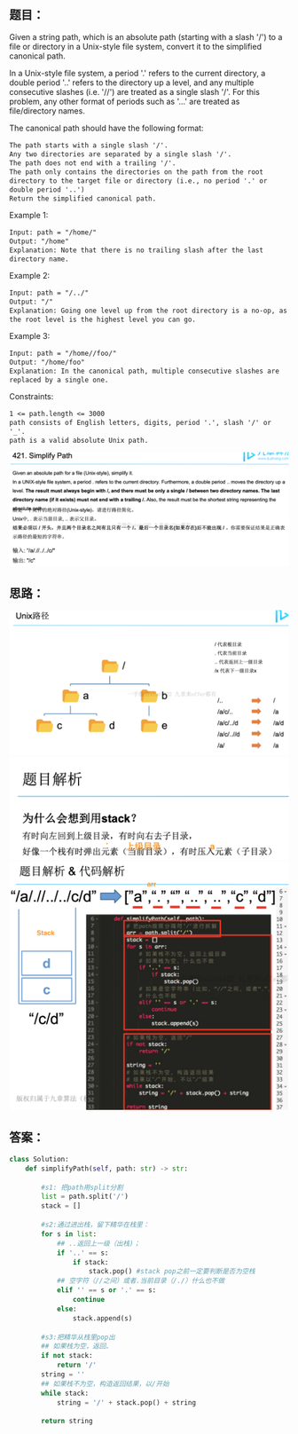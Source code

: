 ## 题目：
Given a string path, which is an absolute path (starting with a slash '/') to a file or directory in a Unix-style file system, convert it to the simplified canonical path.

In a Unix-style file system, a period '.' refers to the current directory, a double period '..' refers to the directory up a level, 
and any multiple consecutive slashes (i.e. '//') are treated as a single slash '/'. For this problem, any other format of periods such as '...' are treated as file/directory names.

The canonical path should have the following format:
```
The path starts with a single slash '/'.
Any two directories are separated by a single slash '/'.
The path does not end with a trailing '/'.
The path only contains the directories on the path from the root directory to the target file or directory (i.e., no period '.' or double period '..')
Return the simplified canonical path.
```
 
Example 1:
```
Input: path = "/home/"
Output: "/home"
Explanation: Note that there is no trailing slash after the last directory name.
```

Example 2:
```
Input: path = "/../"
Output: "/"
Explanation: Going one level up from the root directory is a no-op, as the root level is the highest level you can go.
```
Example 3:
```
Input: path = "/home//foo/"
Output: "/home/foo"
Explanation: In the canonical path, multiple consecutive slashes are replaced by a single one.
```

Constraints:
```
1 <= path.length <= 3000
path consists of English letters, digits, period '.', slash '/' or '_'.
path is a valid absolute Unix path.
```
![a](https://github.com/SSRRBB/Leetcode/blob/main/Images/206.png)


## 思路：

![a](https://github.com/SSRRBB/Leetcode/blob/main/Images/207.png)
![a](https://github.com/SSRRBB/Leetcode/blob/main/Images/208.png)
![a](https://github.com/SSRRBB/Leetcode/blob/main/Images/209.png)

## 答案：
```python
class Solution:
    def simplifyPath(self, path: str) -> str:
        
        #s1: 把path用split分割 
        list = path.split('/')
        stack = []
        
        #s2:通过进出栈，留下精华在栈里：
        for s in list:
            ## ..返回上一级（出栈)；
            if '..' == s:
                if stack:
                    stack.pop() #stack pop之前一定要判断是否为空栈
            ## 空字符（//之间）或者.当前目录（/./）什么也不做      
            elif '' == s or '.' == s:
                continue
            else:
                stack.append(s)
                
        #s3:把精华从栈里pop出
        ## 如果栈为空，返回、
        if not stack:
            return '/'
        string = ''
        ## 如果栈不为空，构造返回结果，以/开始
        while stack:
            string = '/' + stack.pop() + string
        
        return string    

```
